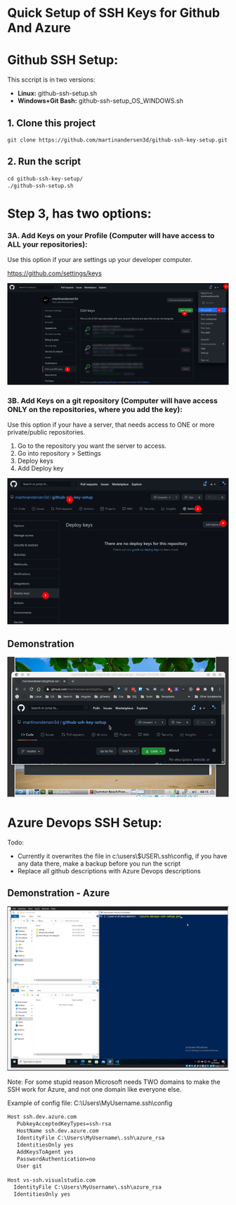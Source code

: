 # Quick Setup of SSH Keys for Github And Azure

# Github SSH Setup:

This sccript is in two versions:
- **Linux:** github-ssh-setup.sh
- **Windows+Git Bash:** github-ssh-setup_OS_WINDOWS.sh

## 1. Clone this project
```
git clone https://github.com/martinandersen3d/github-ssh-key-setup.git
```
## 2. Run the script
```
cd github-ssh-key-setup/
./github-ssh-setup.sh
```
# Step 3, has two options:
### 3A. Add Keys on your Profile (Computer will have access to ALL your repositories):
Use this option if your are settings up your developer computer.

https://github.com/settings/keys 

![alt](guide-profile-keys.png)


### 3B. Add Keys on a git repository (Computer will have access ONLY on the repositories, where you add the key):
Use this option if your have a server, that needs access to ONE or more private/public repositories.
1. Go to the repository you want the server to access.
2. Go into repository > Settings
3. Deploy keys 
4. Add Deploy key

![alt](guide-repo-keys.png)


## Demonstration
![alt](demo.gif)

# Azure Devops SSH Setup:

Todo:
- Currently it overwrites the file in c:\users\\$USER\\.ssh\config, if you have any data there, make a backup before you run the script
- Replace all github descriptions with Azure Devops descriptions

## Demonstration - Azure
![alt](azure.gif)

Note: For some stupid reason Microsoft needs TWO domains to make the SSH work for Azure, and not one domain like everyone else.

Example of config file:
C:\Users\MyUsername\.ssh\config
```
Host ssh.dev.azure.com
   PubkeyAcceptedKeyTypes=ssh-rsa
   HostName ssh.dev.azure.com
   IdentityFile C:\Users\MyUsername\.ssh\azure_rsa
   IdentitiesOnly yes
   AddKeysToAgent yes
   PasswordAuthentication=no
   User git

Host vs-ssh.visualstudio.com
  IdentityFile C:\Users\MyUsername\.ssh\azure_rsa
  IdentitiesOnly yes
```



